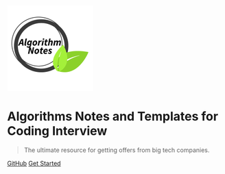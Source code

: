 ![logo](logo.png)

# Algorithms Notes and Templates for Coding Interview
> The ultimate resource for getting offers from big tech companies.

[GitHub](https://github.com/docsifyjs/docsify/)
[Get Started](./README.md)